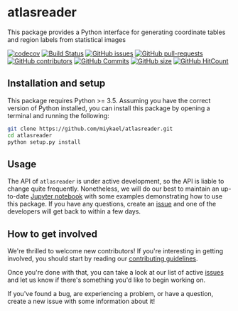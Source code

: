 # atlasreader

This package provides a Python interface for generating coordinate tables and region labels from statistical images

[![codecov](https://codecov.io/gh/miykael/atlasreader/branch/master/graph/badge.svg)](https://codecov.io/gh/miykael/atlasreader)
[![Build Status](https://travis-ci.org/miykael/atlasreader.svg?branch=master)](https://travis-ci.org/miykael/atlasreader)
[![GitHub issues](https://img.shields.io/github/issues/miykael/atlasreader.svg)](https://github.com/miykael/atlasreader/issues/)
[![GitHub pull-requests](https://img.shields.io/github/issues-pr/miykael/atlasreader.svg)](https://github.com/miykael/atlasreader/pulls/)
[![GitHub contributors](https://img.shields.io/github/contributors/miykael/atlasreader.svg)](https://GitHub.com/miykael/atlasreader/graphs/contributors/)
[![GitHub Commits](https://github-basic-badges.herokuapp.com/commits/miykael/atlasreader.svg)](https://github.com/miykael/atlasreader/commits/master)
[![GitHub size](https://github-size-badge.herokuapp.com/miykael/atlasreader.svg)](https://github.com/miykael/atlasreader/archive/master.zip)
[![GitHub HitCount](http://hits.dwyl.io/miykael/atlasreader.svg)](http://hits.dwyl.io/miykael/atlasreader)


## Installation and setup

This package requires Python >= 3.5.
Assuming you have the correct version of Python installed, you can install this package by opening a terminal and running the following:

```bash
git clone https://github.com/miykael/atlasreader.git
cd atlasreader
python setup.py install
```

## Usage

The API of `atlasreader` is under active development, so the API is liable to change quite frequently.
Nonetheless, we will do our best to maintain an up-to-date [Jupyter notebook](notebooks/atlasreader.ipynb) with some examples demonstrating how to use this package.
If you have any questions, create an [issue](https://github.com/miykael/atlasreader/issues) and one of the developers will get back to within a few days.

## How to get involved

We're thrilled to welcome new contributors!
If you're interesting in getting involved, you should start by reading our [contributing guidelines](CONTRIBUTING.md).

Once you're done with that, you can take a look at our list of active [issues](https://github.com/rmarkello/pyls/issues) and let us know if there's something you'd like to begin working on.

If you've found a bug, are experiencing a problem, or have a question, create a new issue with some information about it!
